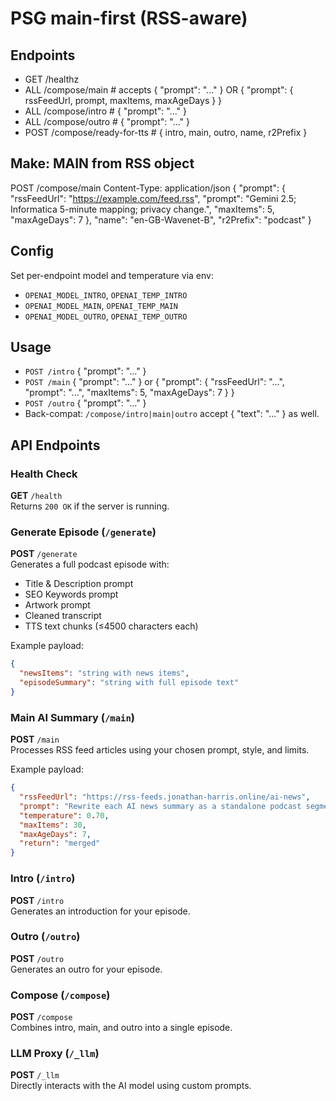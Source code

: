 # PSG main-first (RSS-aware)

## Endpoints
- GET  /healthz
- ALL  /compose/main    # accepts { "prompt": "..." } OR { "prompt": { rssFeedUrl, prompt, maxItems, maxAgeDays } }
- ALL  /compose/intro   # { "prompt": "..." }
- ALL  /compose/outro   # { "prompt": "..." }
- POST /compose/ready-for-tts  # { intro, main, outro, name, r2Prefix }

## Make: MAIN from RSS object
POST /compose/main
Content-Type: application/json
{
  "prompt": {
    "rssFeedUrl": "https://example.com/feed.rss",
    "prompt": "Gemini 2.5; Informatica 5-minute mapping; privacy change.",
    "maxItems": 5,
    "maxAgeDays": 7
  },
  "name": "en-GB-Wavenet-B",
  "r2Prefix": "podcast"
}


## Config
Set per-endpoint model and temperature via env:
- `OPENAI_MODEL_INTRO`, `OPENAI_TEMP_INTRO`
- `OPENAI_MODEL_MAIN`,  `OPENAI_TEMP_MAIN`
- `OPENAI_MODEL_OUTRO`, `OPENAI_TEMP_OUTRO`

## Usage
- `POST /intro`  { "prompt": "..." }
- `POST /main`   { "prompt": "..." } or { "prompt": { "rssFeedUrl": "...", "prompt": "...", "maxItems": 5, "maxAgeDays": 7 } }
- `POST /outro`  { "prompt": "..." }
- Back-compat: `/compose/intro|main|outro` accept { "text": "..." } as well.



## API Endpoints

### Health Check
**GET** `/health`  
Returns `200 OK` if the server is running.

### Generate Episode (`/generate`)
**POST** `/generate`  
Generates a full podcast episode with:
- Title & Description prompt
- SEO Keywords prompt
- Artwork prompt
- Cleaned transcript
- TTS text chunks (≤4500 characters each)

Example payload:
```json
{
  "newsItems": "string with news items",
  "episodeSummary": "string with full episode text"
}
```

### Main AI Summary (`/main`)
**POST** `/main`  
Processes RSS feed articles using your chosen prompt, style, and limits.

Example payload:
```json
{
  "rssFeedUrl": "https://rss-feeds.jonathan-harris.online/ai-news",
  "prompt": "Rewrite each AI news summary as a standalone podcast segment. Tone: intelligent, sarcastic British Gen X — dry wit, cultural commentary, and confident delivery.",
  "temperature": 0.70,
  "maxItems": 30,
  "maxAgeDays": 7,
  "return": "merged"
}
```

### Intro (`/intro`)
**POST** `/intro`  
Generates an introduction for your episode.

### Outro (`/outro`)
**POST** `/outro`  
Generates an outro for your episode.

### Compose (`/compose`)
**POST** `/compose`  
Combines intro, main, and outro into a single episode.

### LLM Proxy (`/_llm`)
**POST** `/_llm`  
Directly interacts with the AI model using custom prompts.
